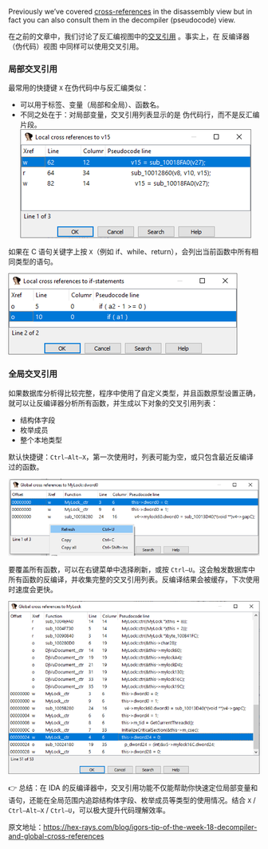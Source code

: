 Previously we’ve covered [cross-references](https://hex-rays.com/blog/igor-tip-of-the-week-16-cross-references/) in the disassembly view but in fact you can also consult them in the decompiler (pseudocode) view.

在之前的文章中，我们讨论了反汇编视图中的[交叉引用](https://hex-rays.com/blog/igor-tip-of-the-week-16-cross-references/) 。事实上，在 反编译器（伪代码）视图 中同样可以使用交叉引用。

### 局部交叉引用

最常用的快捷键 `X` 在伪代码中与反汇编类似：

- 可以用于标签、变量（局部和全局）、函数名。
- 不同之处在于：对局部变量，交叉引用列表显示的是 伪代码行，而不是反汇编片段。
  ![](assets/2020/12/xrefs_lvar-Jun-18-2024-08-51-26-3895-AM.png)

如果在 C 语句关键字上按 `X`（例如 if、while、return），会列出当前函数中所有相同类型的语句。

![](assets/2020/12/xrefs_if-Jun-18-2024-08-51-29-4603-AM.png)

### 全局交叉引用

如果数据库分析得比较完整，程序中使用了自定义类型，并且函数原型设置正确，就可以让反编译器分析所有函数，并生成以下对象的交叉引用列表：

- 结构体字段
- 枚举成员
- 整个本地类型

默认快捷键：`Ctrl–Alt–X`，第一次使用时，列表可能为空，或只包含最近反编译过的函数。

![](assets/2020/12/xrefs_global0.png)

要覆盖所有函数，可以在右键菜单中选择刷新，或按 `Ctrl–U`。这会触发数据库中所有函数的反编译，并收集完整的交叉引用列表。反编译结果会被缓存，下次使用时速度会更快。

![](assets/2020/12/xrefs_global.png)

👉 总结：在 IDA 的反编译器中，交叉引用功能不仅能帮助你快速定位局部变量和语句，还能在全局范围内追踪结构体字段、枚举成员等类型的使用情况。结合 `X` / `Ctrl–Alt–X` / `Ctrl–U`，可以极大提升代码理解效率。

原文地址：https://hex-rays.com/blog/igors-tip-of-the-week-18-decompiler-and-global-cross-references
